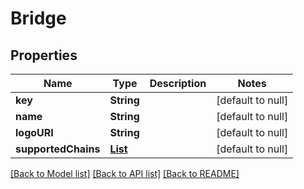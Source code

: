 # Bridge
## Properties

| Name | Type | Description | Notes |
|------------ | ------------- | ------------- | -------------|
| **key** | **String** |  | [default to null] |
| **name** | **String** |  | [default to null] |
| **logoURI** | **String** |  | [default to null] |
| **supportedChains** | [**List**](BridgeSupportedChain.md) |  | [default to null] |

[[Back to Model list]](../README.md#documentation-for-models) [[Back to API list]](../README.md#documentation-for-api-endpoints) [[Back to README]](../README.md)

